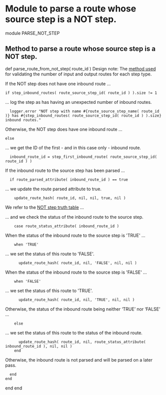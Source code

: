 # Module to parse a route whose source step is a NOT step.

module PARSE_NOT_STEP
## Method to parse a route whose source step is a NOT step.

  def parse_route_from_not_step( route_id )
Design note: The [method used](https://ukparliament.github.io/ontologies/procedure/flowcharts/meta/design-notes/#validating-inputs-and-outputs-to-steps) for validating the number of input and output routes for each step type.

If the NOT step does not have one inbound route ...

    if step_inbound_routes( route_source_step_id( route_id ) ).size != 1
... log the step as has having an unexpected number of inbound routes.

      logger.error "NOT step with name #{route_source_step_name( route_id )} has #{step_inbound_routes( route_source_step_id( route_id ) ).size} inbound routes."
Otherwise, the NOT step does have one inbound route ...

    else
... we get the ID of the first - and in this case only - inbound route.

      inbound_route_id = step_first_inbound_route( route_source_step_id( route_id ) )
If the inbound route to the source step has been parsed ...

      if route_parsed_attribute( inbound_route_id ) == true
... we update the route parsed attribute to true.

        update_route_hash( route_id, nil, nil, true, nil )
We refer to the [NOT step truth table](https://ukparliament.github.io/ontologies/procedure/flowcharts/meta/design-notes/#truth-table-not) ...

... and we check the status of the inbound route to the source step.

        case route_status_attribute( inbound_route_id )
When the status of the inbound route to the source step is 'TRUE' ...

        when 'TRUE'
... we set the status of this route to 'FALSE'.

          update_route_hash( route_id, nil, 'FALSE', nil, nil )
When the status of the inbound route to the source step is 'FALSE' ...

        when 'FALSE'
... we set the status of this route to 'TRUE'.

          update_route_hash( route_id, nil, 'TRUE', nil, nil )
Otherwise, the status of the inbound route being neither ‘TRUE’ nor ‘FALSE’ ...

        else
... we set the status of this route to the status of the inbound route.

          update_route_hash( route_id, nil, route_status_attribute( inbound_route_id ), nil, nil )
        end
Otherwise, the inbound route is not parsed and will be parsed on a later pass.

      end
    end
  end
end